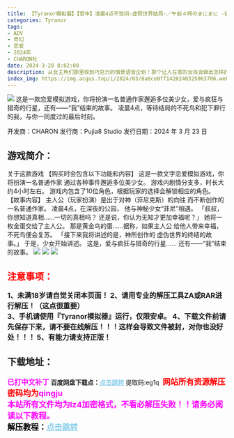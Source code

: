 ```yaml
---
title: 【Tyranor模拟器】【官中】凌晨4点不觉间-虚假世界结局-／午前４時のまにまに -偽物ワールズエンド-
categories: Tyranor
tags:
- ADV
- 奇幻
- 恋爱
- 2024年
- CHARON社
date: 2024-3-28 8:02:00
description: 从女主角们那里收到巧克力的情景语音企划！那个让人在意的女孩会做出怎样的巧克力呢！？游玩时间约为10分钟，可以轻松畅玩这个短篇作品！！通过玩这个作品，至少可以得到3块“本命”巧克力！！即使没有玩过该系列作品，也可以享受到情人节的氛围！！
index_img: https://img.acgus.top/i/2024/03/8a6ce0ff1420240325063706.webp
---
```

![](https://img.acgus.top/i/2024/03/8a6ce0ff1420240325063706.webp)
这是一款恋爱模拟游戏，你将扮演一名普通作家邂逅多位美少女，爱与疯狂与猎奇的行星，还有——“我”结束的故事。 凌晨4点，等待结局的不死鸟和犯下罪行的我，与你一同度过的最后时刻。

开发商：CHARON
发行商：Pujia8 Studio
发行日期：2024 年 3 月 23 日

## 游戏简介：
关于这款游戏
【购买时会包含以下功能和内容】
这是一款文字恋爱模拟游戏，你将扮演一名普通作家
通过各种事件邂逅多位美少女。
游戏内剧情分支多，时长大约4小时左右。
游戏内包含了10位角色，根据玩家的选择会解锁相应的角色。
【故事内容】
主人公（玩家扮演）是出于对神（菲尼克斯）的向往
而不断创作的一名普通作家。
凌晨4点，在深夜的公园，
他与神秘少女“菲尼”相遇。
「叔叔，你想知道真相……一切的真相吗？
还是说，你认为无知才更加幸福呢？」
她将一枚金蛋交给了主人公。
那是黄金鸟的蛋……据称，如果主人公
给他人带来幸福，不死鸟便会复苏。
「接下来我将讲述的是，神所创作的
虚伪世界的终结的故事。」
于是，少女开始讲述。
这是，爱与疯狂与猎奇的行星……
还有——“我”结束的故事。
![](https://img.acgus.top/i/2024/03/aff89ff33220240325063713.webp)
![](https://img.acgus.top/i/2024/03/cc3b46488d20240325063710.webp)
![](https://img.acgus.top/i/2024/03/89463ad89420240325063708.webp)






## <font color=#FF0000 >注意事项：</font>
<font size=3><b>1、未满18岁请自觉关闭本页面！
2、请用专业的解压工具ZA或RAR进行解压！（这点很重要）           
3、手机请使用『Tyranor模拟器』运行，仅限安卓。
4、下载文件前请先保存下来，请不要在线解压！！！这样会导致文件被封，对你也没好处！！！
5、有能力请支持正版！</b></font>

## 下载地址：
<font color=#FF00FF size=3><b>已打中文补丁</b></font>
<b>百度网盘下载点：</b><a href="https://pan.baidu.com/s/1GdODsrGTVie4PBmJbPSY0w?pwd=eg1q" style="color: #87CEEB;"><b>点击跳转</b></a> 提取码:eg1q
<a style="padding: 0" href="https://post.qingju.org/AD/"><img style="max-width:100%" src="https://img.acgus.top/i/2024/07/478f689b8021d8d499ab43d21acf137a.gif" alt=""></a>
<b><font color=#FF0000 size=4>网站所有资源解压密码均为</b></font><b><font color=#FF00FF size=4>qingju</font><font color=#FF0000 ></font></b><br><b><font color=#FF00FF size=4>本站所有文件均为lz4加密格式，不看必解压失败！！请务必阅读以下教程。</b></font><br><b><font color=#000 size=4>解压教程：</b><a href="https://post.qingju.org/tutorial/000/" style="color: #87CEEB;"><b>点击跳转</b></a>
